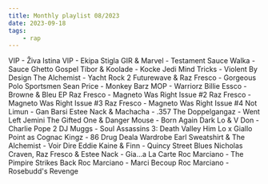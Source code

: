 ```yaml
---
title: Monthly playlist 08/2023
date: 2023-09-18
tags:
    - rap
---
```


VIP - Živa Istina
VIP - Ekipa Stigla
GIR & Marvel - Testament
Sauce Walka - Sauce Ghetto Gospel
Tibor & Koolade - Kocke
Jedi Mind Tricks - Violent By Design
The Alchemist - Yacht Rock 2
Futurewave & Raz Fresco - Gorgeous Polo Sportsmen
Sean Price - Monkey Barz
MOP - Warriorz
Billie Essco - Browne & Bleu EP
Raz Fresco - Magneto Was Right Issue #2
Raz Fresco - Magneto Was Right Issue #3
Raz Fresco - Magneto Was Right Issue #4
Not Limun - Gan Barsi
Estee Nack & Machacha - .357
The Doppelgangaz - Went Left
Jemini The Gifted One & Danger Mouse - Born Again
Dark Lo & V Don - Charlie Pope 2
DJ Muggs - Soul Assassins 3: Death Valley
Him Lo x Giallo Point as Cognac Kingz - 86 Drug Deala Wardrobe
Earl Sweatshirt & The Alchemist - Voir Dire
Eddie Kaine & Finn - Quincy Street Blues
Nicholas Craven, Raz Fresco & Estee Nack - Gia...a La Carte
Roc Marciano - The Pimpire Strikes Back
Roc Marciano - Marci Becoup
Roc Marciano - Rosebudd's Revenge
